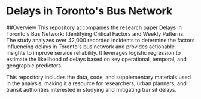 # Delays in Toronto's Bus Network
##Overview
This repository accompanies the research paper Delays in Toronto's Bus Network: Identifying Critical Factors and Weekly Patterns. The study analyzes over 42,000 recorded incidents to determine the factors influencing delays in Toronto's bus network and provides actionable insights to improve service reliability. It leverages logistic regression to estimate the likelihood of delays based on key operational, temporal, and geographic predictors.

This repository includes the data, code, and supplementary materials used in the analysis, making it a resource for researchers, urban planners, and transit authorities interested in studying and mitigating transit delays.

